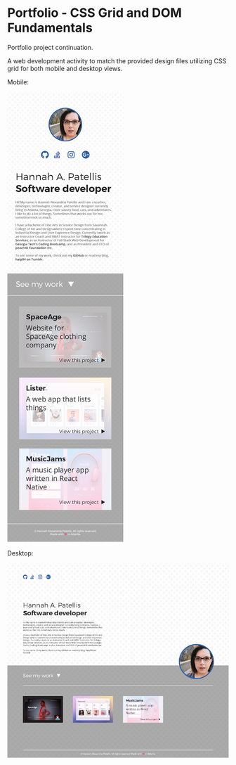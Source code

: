 # Portfolio - CSS Grid and DOM Fundamentals

Portfolio project continuation. 

A web development activity to match the provided design files utilizing CSS grid for both mobile and desktop views.  

Mobile:

![Portfolio_Mobile](images/Portfolio_Mobile.png)

Desktop:

![portfolio](images/portfolio.png)